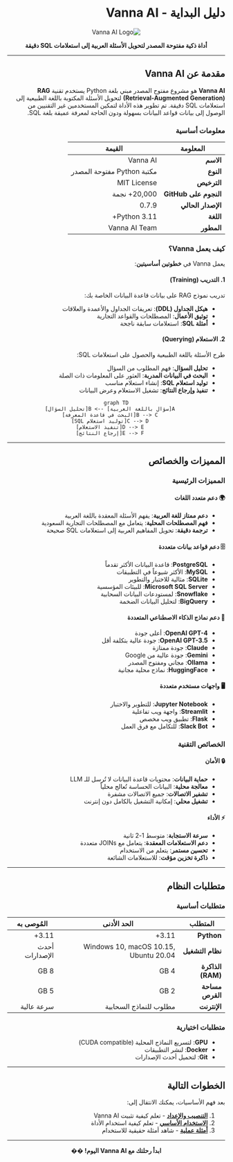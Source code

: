 <div dir="rtl">

# دليل البداية - Vanna AI

<div align="center">

![Vanna AI Logo](https://vanna.ai/img/vanna-logo.png)

**أداة ذكية مفتوحة المصدر لتحويل الأسئلة العربية إلى استعلامات SQL دقيقة**

</div>

---

## مقدمة عن Vanna AI

**Vanna AI** هو مشروع مفتوح المصدر مبني بلغة Python يستخدم تقنية **RAG (Retrieval-Augmented Generation)** لتحويل الأسئلة المكتوبة باللغة الطبيعية إلى استعلامات SQL دقيقة. تم تطوير هذه الأداة لتمكين المستخدمين غير التقنيين من الوصول إلى بيانات قواعد البيانات بسهولة ودون الحاجة لمعرفة عميقة بلغة SQL.

### معلومات أساسية

<div align="center">

| المعلومة | القيمة |
|---------|--------|
| **الاسم** | Vanna AI |
| **النوع** | مكتبة Python مفتوحة المصدر |
| **الترخيص** | MIT License |
| **النجوم على GitHub** | 20,000+ نجمة |
| **الإصدار الحالي** | 0.7.9 |
| **اللغة** | Python 3.11+ |
| **المطور** | Vanna AI Team |

</div>

### كيف يعمل Vanna؟

يعمل Vanna في **خطوتين أساسيتين**:

#### 1. التدريب (Training)
تدريب نموذج RAG على بيانات قاعدة البيانات الخاصة بك:
- **هيكل الجداول (DDL)**: تعريفات الجداول والأعمدة والعلاقات
- **توثيق الأعمال**: المصطلحات والقواعد التجارية
- **أمثلة SQL**: استعلامات سابقة ناجحة

#### 2. الاستعلام (Querying)
طرح الأسئلة باللغة الطبيعية والحصول على استعلامات SQL:
- **تحليل السؤال**: فهم المطلوب من السؤال
- **البحث في البيانات المدربة**: العثور على المعلومات ذات الصلة
- **توليد استعلام SQL**: إنشاء استعلام مناسب
- **تنفيذ وإرجاع النتائج**: تشغيل الاستعلام وعرض البيانات

<div align="center">

```mermaid
graph TD
    A[سؤال باللغة العربية] --> B[تحليل السؤال]
    B --> C[البحث في قاعدة المعرفة]
    C --> D[توليد استعلام SQL]
    D --> E[تنفيذ الاستعلام]
    E --> F[إرجاع النتائج]
```

</div>

---

## المميزات والخصائص

### المميزات الرئيسية

#### 🌍 دعم متعدد اللغات
- **دعم ممتاز للغة العربية**: يفهم الأسئلة المعقدة باللغة العربية
- **فهم المصطلحات المحلية**: يتعامل مع المصطلحات التجارية السعودية
- **ترجمة دقيقة**: تحويل المفاهيم العربية إلى استعلامات SQL صحيحة

#### 🗄️ دعم قواعد بيانات متعددة
- **PostgreSQL**: قاعدة البيانات الأكثر تقدماً
- **MySQL**: الأكثر شيوعاً في التطبيقات
- **SQLite**: مثالية للاختبار والتطوير
- **Microsoft SQL Server**: للبيئات المؤسسية
- **Snowflake**: لمستودعات البيانات السحابية
- **BigQuery**: لتحليل البيانات الضخمة

#### 🤖 دعم نماذج الذكاء الاصطناعي المتعددة
- **OpenAI GPT-4**: أعلى جودة
- **OpenAI GPT-3.5**: جودة عالية بتكلفة أقل
- **Claude**: جودة ممتازة
- **Gemini**: جودة عالية من Google
- **Ollama**: مجاني ومفتوح المصدر
- **HuggingFace**: نماذج محلية مجانية

#### 🖥️ واجهات مستخدم متعددة
- **Jupyter Notebook**: للتطوير والاختبار
- **Streamlit**: واجهة ويب تفاعلية
- **Flask**: تطبيق ويب مخصص
- **Slack Bot**: للتكامل مع فرق العمل

### الخصائص التقنية

#### 🔒 الأمان
- **حماية البيانات**: محتويات قاعدة البيانات لا تُرسل للـ LLM
- **معالجة محلية**: البيانات الحساسة تُعالج محلياً
- **تشفير الاتصالات**: جميع الاتصالات مشفرة
- **تشغيل محلي**: إمكانية التشغيل بالكامل دون إنترنت

#### ⚡ الأداء
- **سرعة الاستجابة**: متوسط 1-2 ثانية
- **دعم الاستعلامات المعقدة**: يتعامل مع JOINs متعددة
- **تحسين مستمر**: يتعلم من الاستخدام
- **ذاكرة تخزين مؤقت**: للاستعلامات الشائعة

---

## متطلبات النظام

### متطلبات أساسية

<div align="center">

| المتطلب | الحد الأدنى | المُوصى به |
|---------|------------|-------------|
| **Python** | 3.11+ | 3.11+ |
| **نظام التشغيل** | Windows 10, macOS 10.15, Ubuntu 20.04 | أحدث الإصدارات |
| **الذاكرة (RAM)** | 4 GB | 8 GB |
| **مساحة القرص** | 2 GB | 5 GB |
| **الإنترنت** | مطلوب للنماذج السحابية | سرعة عالية |

</div>

### متطلبات اختيارية
- **GPU**: لتسريع النماذج المحلية (CUDA compatible)
- **Docker**: لنشر التطبيقات
- **Git**: لتحميل أحدث الإصدارات

---

## الخطوات التالية

بعد فهم الأساسيات، يمكنك الانتقال إلى:

1. **[التنصيب والإعداد](./installation.md)** - تعلم كيفية تثبيت Vanna AI
2. **[الاستخدام الأساسي](./basic-usage.md)** - تعلم كيفية استخدام الأداة
3. **[أمثلة عملية](./testing.md)** - شاهد أمثلة حقيقية للاستخدام

---

<div align="center">

**ابدأ رحلتك مع Vanna AI اليوم! ��**

</div>

</div>
